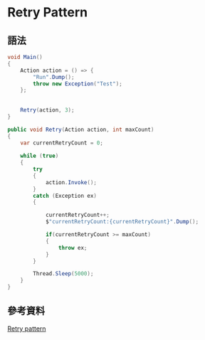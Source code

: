 # Retry Pattern

## 語法

```csharp
void Main()
{
    Action action = () => {
        "Run".Dump();
        throw new Exception("Test");
    };
    
    
    Retry(action, 3);
}

public void Retry(Action action, int maxCount)
{
    var currentRetryCount = 0;
    
    while (true)
    {
        try
        {
            action.Invoke();
        }
        catch (Exception ex)
        {

            currentRetryCount++;
            $"currentRetryCount:{currentRetryCount}".Dump();

            if(currentRetryCount >= maxCount)
            {
                throw ex;
            }
        }

        Thread.Sleep(5000);
    }
}
```

## 參考資料

[Retry pattern](https://docs.microsoft.com/zh-tw/azure/architecture/patterns/retry)
